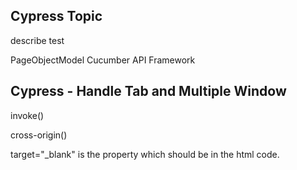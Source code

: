 Cypress Topic
-------------

describe
test

PageObjectModel
Cucumber
API Framework

Cypress - Handle Tab and Multiple Window
----------------------------------------

invoke()

cross-origin()

target="_blank" is the property which should be in the html code.
